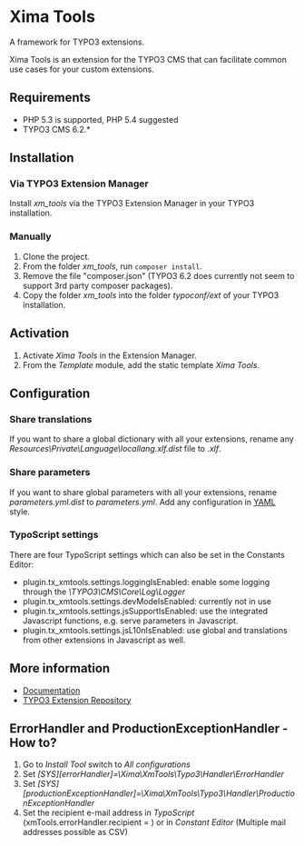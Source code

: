 # Xima Tools
A framework for TYPO3 extensions.

Xima Tools is an extension for the TYPO3 CMS that can facilitate common use cases for your custom extensions.

## Requirements

* PHP 5.3 is supported, PHP 5.4 suggested
* TYPO3 CMS 6.2.*

## Installation
### Via TYPO3 Extension Manager
Install *xm_tools* via the TYPO3 Extension Manager in your TYPO3 installation.

### Manually
1. Clone the project.
2. From the folder *xm_tools*, run `composer install`.
3. Remove the file "composer.json" (TYPO3 6.2 does currently not seem to support 3rd party composer packages).
3. Copy the folder *xm_tools* into the folder *typoconf/ext* of your TYPO3 installation.

## Activation
1. Activate *Xima Tools* in the Extension Manager.
2. From the *Template* module, add the static template *Xima Tools*.

## Configuration
### Share translations
If you want to share a global dictionary with all your extensions, rename any *Resources\Private\Language\locallang.xlf.dist* file to *.xlf*.
### Share parameters
If you want to share global parameters with all your extensions, rename *parameters.yml.dist* to *parameters.yml*. Add any configuration in [YAML](http://yaml.org/) style.
### TypoScript settings
There are four TypoScript settings which can also be set in the Constants Editor:
* plugin.tx_xmtools.settings.loggingIsEnabled: enable some logging through the *\TYPO3\CMS\Core\Log\Logger*
* plugin.tx_xmtools.settings.devModeIsEnabled: currently not in use
* plugin.tx_xmtools.settings.jsSupportIsEnabled: use the integrated Javascript functions, e.g. serve parameters in Javascript.
* plugin.tx_xmtools.settings.jsL10nIsEnabled: use global and translations from other extensions in Javascript as well.

## More information
* [Documentation](http://xm-tools.readthedocs.org)
* [TYPO3 Extension Repository](http://typo3.org/extensions/repository/view/xm_tools)

## ErrorHandler and ProductionExceptionHandler - How to?
1. Go to *Install Tool* switch to *All configurations*
2. Set *[SYS][errorHandler]=\Xima\XmTools\Typo3\Handler\ErrorHandler*
3. Set *[SYS][productionExceptionHandler]=\Xima\XmTools\Typo3\Handler\ProductionExceptionHandler*
4. Set the recipient e-mail address in *TypoScript* (xmTools.errorHandler.recipient = ) or in *Constant Editor* (Multiple mail addresses possible as CSV)
